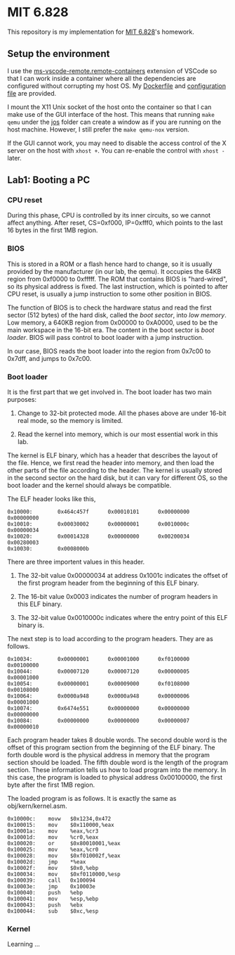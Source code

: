 # MIT 6.828

This repository is my implementation for [MIT 6.828](https://pdos.csail.mit.edu/6.828/2018/schedule.html)'s homework. 

## Setup the environment 

I use the [ms-vscode-remote.remote-containers](https://marketplace.visualstudio.com/items?itemName=ms-vscode-remote.remote-containers) extension of VSCode so that I can work inside a container where all the dependencies are configured without corrupting my host OS. My [Dockerfile](./.devcontainer/Dockerfile) and [configuration file](./.devcontainer/devcontainer.json) are provided. 

I mount the X11 Unix socket of the host onto the container so that I can make use of the GUI interface of the host. This means that running `make qemu` under the [jos](./jos) folder can create a window as if you are running on the host machine. However, I still prefer the `make qemu-nox` version. 

If the GUI cannot work, you may need to disable the access control of the X server on the host with `xhost +`. You can re-enable the control with `xhost -` later.

## Lab1: Booting a PC

### CPU reset 

During this phase, CPU is controlled by its inner circuits, so we cannot affect anything. After reset, CS=0xf000, IP=0xfff0, which points to the last 16 bytes in the first 1MB region. 

### BIOS

This is stored in a ROM or a flash hence hard to change, so it is usually provided by the manufacturer (in our lab, the qemu). It occupies the 64KB region from 0xf0000 to 0xfffff. The ROM that contains BIOS is "hard-wired", so its physical address is fixed. The last instruction, which is pointed to after CPU reset, is usually a jump instruction to some other position in BIOS. 

The function of BIOS is to check the hardware status and read the first sector (512 bytes) of the hard disk, called the *boot sector*, into *low memory*. Low memory, a 640KB region from 0x00000 to 0xA0000, used to be the main workspace in the 16-bit era. The content in the boot sector is *boot loader*. BIOS will pass control to boot loader with a jump instruction.

In our case, BIOS reads the boot loader into the region from 0x7c00 to 0x7dff, and jumps to 0x7c00.

### Boot loader

It is the first part that we get involved in. The boot loader has two main purposes:

1. Change to 32-bit protected mode. All the phases above are under 16-bit real mode, so the memory is limited.

1. Read the kernel into memory, which is our most essential work in this lab. 

The kernel is ELF binary, which has a header that describes the layout of the file. Hence, we first read the header into memory, and then load the other parts of the file according to the header. The kernel is usually stored in the second sector on the hard disk, but it can vary for different OS, so the boot loader and the kernel should always be compatible.

The ELF header looks like this, 

```
0x10000:        0x464c457f      0x00010101      0x00000000      0x00000000
0x10010:        0x00030002      0x00000001      0x0010000c      0x00000034
0x10020:        0x00014328      0x00000000      0x00200034      0x00280003
0x10030:        0x0008000b      
```

There are three importent values in this header. 

1. The 32-bit value 0x00000034 at address 0x1001c indicates the offset of the first program header from the beginning of this ELF binary.

1. The 16-bit value 0x0003 indicates the number of program headers in this ELF binary. 

1. The 32-bit value 0x0010000c indicates where the entry point of this ELF binary is.

The next step is to load according to the program headers. They are as follows. 

```
0x10034:        0x00000001      0x00001000      0xf0100000      0x00100000
0x10044:        0x00007120      0x00007120      0x00000005      0x00001000
0x10054:        0x00000001      0x00009000      0xf0108000      0x00108000
0x10064:        0x0000a948      0x0000a948      0x00000006      0x00001000
0x10074:        0x6474e551      0x00000000      0x00000000      0x00000000
0x10084:        0x00000000      0x00000000      0x00000007      0x00000010
```

Each program header takes 8 double words. The second double word is the offset of this program section from the beginning of the ELF binary. The forth double word is the physical address in memory that the program section should be loaded. The fifth double word is the length of the program section. These information tells us how to load program into the memory. In this case, the program is loaded to physical address 0x00100000, the first byte after the first 1MB region. 

The loaded program is as follows. It is exactly the same as obj/kern/kernel.asm.

```
0x10000c:    movw   $0x1234,0x472
0x100015:    mov    $0x110000,%eax
0x10001a:    mov    %eax,%cr3
0x10001d:    mov    %cr0,%eax
0x100020:    or     $0x80010001,%eax
0x100025:    mov    %eax,%cr0
0x100028:    mov    $0xf010002f,%eax
0x10002d:    jmp    *%eax
0x10002f:    mov    $0x0,%ebp
0x100034:    mov    $0xf0110000,%esp
0x100039:    call   0x100094
0x10003e:    jmp    0x10003e
0x100040:    push   %ebp
0x100041:    mov    %esp,%ebp
0x100043:    push   %ebx
0x100044:    sub    $0xc,%esp
```
    
### Kernel

Learning ...